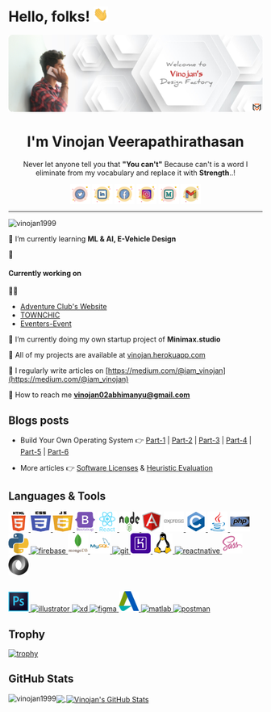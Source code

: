 
# Hello, folks! <img src="img/Hi.gif" width="30px">

[![Header](img/profile-banner.png "Header")]()


<!-- ////////////////// START README FILE /////////////////// -->

<h1 align="center">I'm Vinojan Veerapathirathasan</h1>

<p align="center"> Never let anyone tell you that <b>"You can't"</b> Because can't is a word I eliminate from my vocabulary and replace it with <b>Strength</b>..!</p>

<p align="center">
<a href="https://twitter.com/iam_vinojan" target="blank"><img align="center" src="img/twitter1.svg" alt="iam_vinojan" height="40" width="40" /></a>
<a href="https://linkedin.com/in/vinojan-abhimanyu" target="blank"><img align="center" src="img/linkedin1.svg" alt="vinojan-abhimanyu" height="40" width="40" /></a>
<a href="https://fb.com/vinojan.abhimanyu" target="blank"><img align="center" src="img/facebook1.svg" alt="vinojan.abhimanyu" height="40" width="40" /></a>
<a href="https://instagram.com/iam_vinojan" target="blank"><img align="center" src="img/instagram1.svg" alt="iam_vinojan" height="40" width="40" /></a>
<a href="https://medium.com/@iam_vinojan" target="blank"><img align="center" src="img/medium1.svg" alt="@iam_vinojan" height="40" width="40" /></a>
<a href="vinojan02abhimanyu@gmail.com" target="blank"><img align="center" src="img/gmail.svg" alt="vinojan02abhimanyu@gmail.com" height="40" width="40" /></a>
</p>
<!-- https://icons8.com/icons/ -->
<hr/>

<!-- Counter of profile viewers -->
<p align="left"> 
<img src="https://komarev.com/ghpvc/?username=vinojan1999&label=Profile%20views&color=0e75b6&style=flat" alt="vinojan1999" /> 
</p>


<!--//////////// About my self ////////////////-->
🔅 I’m currently learning **ML & AI, E-Vehicle Design**

🔅 <h4>Currently working on</h4> 👨‍💻
- [Adventure Club's Website](https://ac-uok.com/)
- [TOWNCHIC](https://townchic.co/)
- [Eventers-Event](https://eventersevents.com/)

🔅 I’m currently doing my own startup project of **Minimax.studio**

🔅 All of my projects are available at [vinojan.herokuapp.com](http://vinojan.herokuapp.com)

🔅 I regularly write articles on [https://medium.com/@iam_vinojan](https://medium.com/@iam_vinojan)

🔅 How to reach me **vinojan02abhimanyu@gmail.com**

<!--////////////// Blog section ///////////// -->
## Blogs posts
<!-- BLOG-POST-LIST:START -->
- Build Your Own Operating System 👉 [Part-1](https://medium.com/@iam_vinojan/build-your-own-operating-system-os-431e7716a1d1) | [Part-2](https://medium.com/@iam_vinojan/build-your-own-operating-system-2-e3c99311948) | [Part-3](https://medium.com/@iam_vinojan/build-your-own-operating-system-3-bbea2c30521f) | [Part-4](https://medium.com/@iam_vinojan/build-your-own-operating-system-4-ac9478ce9535) | [Part-5](https://medium.com/@iam_vinojan/build-your-own-operating-system-5-3bfde3b64384) | [Part-6](https://medium.com/@iam_vinojan/build-your-own-operating-system-6-c88d8b1d356f)

- More articles 👉 [Software Licenses](https://medium.com/@iam_vinojan/software-licenses-f22eadc77765) & [Heuristic Evaluation](https://medium.com/@iam_vinojan/heuristic-evaluation-68de659324c9)
<!-- BLOG-POST-LIST:END -->


<!-- //////// Contact Details /////////////-->



<!-- Twitter User name and Follower -->
<!-- <p align="left">
<a href="https://twitter.com/iam_vinojan" target="blank"><img src="https://img.shields.io/twitter/follow/iam_vinojan?logo=twitter&style=for-the-badge" alt="iam_vinojan" /></a> 
</p> -->



<!-- ///////////// Languages ///////////// -->
<!-- <h3 align="left">Languages and Tools:</h3> -->
## Languages & Tools
<p align="left"> 
<!-- HTML -->
<a href="https://www.w3.org/html/" target="_blank"> <img src="https://raw.githubusercontent.com/devicons/devicon/master/icons/html5/html5-original-wordmark.svg" alt="html5" width="40" height="40"/> </a> 
<!-- CSS -->
<a href="https://www.w3schools.com/css/" target="_blank"> <img src="img/css-3.svg" alt="css3" width="40" height="40"/> </a> 
<!-- JS -->
<a href="https://developer.mozilla.org/en-US/docs/Web/JavaScript" target="_blank"> <img src="img/javascript.svg" alt="javascript" width="40" height="40"/> </a> 
<!-- Bootstrap -->
<a href="https://getbootstrap.com" target="_blank"> <img src="https://raw.githubusercontent.com/devicons/devicon/master/icons/bootstrap/bootstrap-plain-wordmark.svg" alt="bootstrap" width="40" height="40"/> </a> 
<!-- React JS -->
<a href="https://reactjs.org/" target="_blank"> <img src="https://raw.githubusercontent.com/devicons/devicon/master/icons/react/react-original-wordmark.svg" alt="react" width="40" height="40"/> </a> 
<!-- Node JS -->
<a href="https://nodejs.org" target="_blank"> <img src="img/nodejs-seeklogo.com.svg" alt="nodejs" width="40" height="40"/> </a> 
<!-- Angular JS -->
<a href="https://angular.io" target="_blank"> <img src="img/angularjs.svg" alt="angular" width="40" height="40"/> </a> 
<!-- Express JS -->
<a href="https://expressjs.com" target="_blank"> <img src="https://raw.githubusercontent.com/devicons/devicon/master/icons/express/express-original-wordmark.svg" alt="express" width="40" height="40"/> </a> 
<!-- C -->
<a href="https://www.cprogramming.com/" target="_blank"> <img src="https://raw.githubusercontent.com/devicons/devicon/master/icons/c/c-original.svg" alt="c" width="40" height="40"/> </a> 
 <!-- Java  -->
<a href="https://www.java.com" target="_blank"> <img src="https://raw.githubusercontent.com/devicons/devicon/master/icons/java/java-original.svg" alt="java" width="40" height="40"/> </a> 
<!-- PHP -->
<a href="https://www.php.net" target="_blank"> <img src="https://raw.githubusercontent.com/devicons/devicon/master/icons/php/php-original.svg" alt="php" width="40" height="40"/> </a> 
<!-- Python -->
<a href="https://www.python.org" target="_blank"> <img src="img/python.svg" alt="python" width="40" height="40"/> </a> 
<!-- Firebase -->
<a href="https://firebase.google.com/" target="_blank"> <img src="https://www.vectorlogo.zone/logos/firebase/firebase-icon.svg" alt="firebase" width="40" height="40"/> </a> 
<!-- Mongo DB -->
<a href="https://www.mongodb.com/" target="_blank"> <img src="https://raw.githubusercontent.com/devicons/devicon/master/icons/mongodb/mongodb-original-wordmark.svg" alt="mongodb" width="40" height="40"/> </a> 
<!-- MySQL -->
<a href="https://www.mysql.com/" target="_blank"> <img src="https://raw.githubusercontent.com/devicons/devicon/master/icons/mysql/mysql-original-wordmark.svg" alt="mysql" width="40" height="40"/> </a> 
<!-- GIT -->
<a href="https://git-scm.com/" target="_blank"> <img src="https://www.vectorlogo.zone/logos/git-scm/git-scm-icon.svg" alt="git" width="40" height="40"/> </a> 
<!-- Heroku -->
<a href="https://heroku.com" target="_blank"> <img src="img/heroku.svg" alt="heroku" width="40" height="40"/> </a>
<!-- Linux -->
<a href="https://www.linux.org/" target="_blank"> <img src="img/linux.svg" alt="linux" width="40" height="40"/> </a>  
<!-- React Native -->
<a href="https://reactnative.dev/" target="_blank"> <img src="https://reactnative.dev/img/header_logo.svg" alt="reactnative" width="40" height="40"/> </a> 
<!-- Sass -->
<a href="https://sass-lang.com" target="_blank"> <img src="https://raw.githubusercontent.com/devicons/devicon/master/icons/sass/sass-original.svg" alt="sass" width="40" height="40"/> </a>
<!-- JSON -->
<a href="https://www.json.org/" target="_blank"> <img src="img/json.svg" alt="JSON" width="40" height="40"/> </a>
</p>

<!-- ///////////// Softwares //////////////// -->
<!-- <h3 align="left">Softwares:</h3> -->
##
<p align="left">
<!-- Adobe PS -->
<a href="https://www.photoshop.com/en" target="_blank"> <img src="img/adobe-photoshop.svg" alt="photoshop" width="40" height="40"/> </a> 
<!-- Adobe AI -->
<a href="https://www.adobe.com/in/products/illustrator.html" target="_blank"> <img src="https://www.vectorlogo.zone/logos/adobe_illustrator/adobe_illustrator-icon.svg" alt="illustrator" width="40" height="40"/> </a>
<!-- Adobe XD -->
<a href="https://www.adobe.com/products/xd.html" target="_blank"> <img src="https://cdn.worldvectorlogo.com/logos/adobe-xd.svg" alt="xd" width="40" height="40"/> </a>
<!-- Figma -->
<a href="https://www.figma.com/" target="_blank"> <img src="https://www.vectorlogo.zone/logos/figma/figma-icon.svg" alt="figma" width="40" height="40"/> </a> 
<!-- AutoDesk -->
<a href="https://www.autodesk.com/products/autocad" target="_blank"> <img src="img/autocad.svg" alt="autocad" width="40" height="40"/> </a> 
<!-- MatLab -->
<a href="https://www.mathworks.com/" target="_blank"> <img src="https://upload.wikimedia.org/wikipedia/commons/2/21/Matlab_Logo.png" alt="matlab" width="40" height="40"/> </a>
<!-- Postman -->
<a href="https://postman.com" target="_blank"> <img src="https://www.vectorlogo.zone/logos/getpostman/getpostman-icon.svg" alt="postman" width="40" height="40"/> </a> 
</p>




<!-- <h3 align="left">Trophy:</h3> -->
## Trophy
<p align="center"> 

[![trophy](https://github-profile-trophy.vercel.app/?username=vinojan1999&theme=monokai)]()
</p>



<!-- ///////////// Support //////////////// -->
<!-- <h3 align="left">Support:</h3> -->
## GitHub Stats
<!-- <p><a href="https://www.buymeacoffee.com/iamvinojan"> <img align="left" src="https://cdn.buymeacoffee.com/buttons/v2/default-yellow.png" height="50" width="210" alt="iamvinojan" /></a></p><br><br> -->

<!-- <p><img align="center" src="https://github-readme-streak-stats.herokuapp.com/?user=vinojan1999&" alt="vinojan1999" /></p> -->


<!-- /////////////////////// -->

<a href="https://github.com/Vinojan1999/Vinojan1999">
  <img align="left" src="https://github-readme-stats.vercel.app/api/top-langs?username=vinojan1999&show_icons=true&locale=en&layout=compact&title_color=ffffff&text_color=c9cacc&icon_color=2bbc8a&bg_color=1d1f21" alt="vinojan1999" />
</a>

<a href="">
  <img align="center" src="https://github-readme-stats.vercel.app/api/pin/?username=nsadisha&repo=Report-Generation-System&title_color=ffffff&text_color=c9cacc&icon_color=2bbc8a&bg_color=1d1f21" />
</a>

<a href="https://github.com/Vinojan1999/Vinojan1999">
  <img align="center" src="https://github-readme-stats.vercel.app/api?username=Vinojan1999&show_icons=true&line_height=27&count_private=true&title_color=ffffff&text_color=c9cacc&icon_color=2bbc8a&bg_color=1d1f21" alt="Vinojan's GitHub Stats" />
</a>


<!-- <a href="">
  <img align="center" src="https://github-readme-stats.vercel.app/api/pin/?username=Adventure-Club-mob&repo=Website&title_color=ffffff&text_color=c9cacc&icon_color=2bbc8a&bg_color=1d1f21" />
</a>  -->

